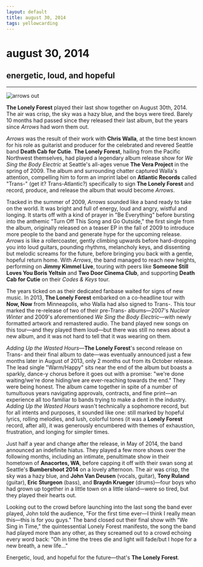```yaml
---
layout: default
title: august 30, 2014
tags: yellowcarding
---
```


# august 30, 2014

## energetic, loud, and hopeful

****

<img src="../assets/images/yc/august302014/bumbershoot.jpg" alt="arrows out" class="yc-img">

**The Lonely Forest** played their last show together on August 30th, 2014. The air was crisp, the sky was a hazy blue, and the boys were tired. Barely 10 months had passed since they released their last album, but the years since _Arrows_ had worn them out.

_Arrows_ was the result of their work with **Chris Walla**, at the time best known for his role as guitarist and producer for the celebrated and revered Seattle band **Death Cab for Cutie**. **The Lonely Forest**, hailing from the Pacific Northwest themselves, had played a legendary album release show for _We Sing the Body Electric_ at Seattle's all-ages venue **The Vera Project** in the spring of 2009. The album and surrounding chatter captured Walla's attention, compelling him to form an imprint label on **Atlantic Records** called "Trans-" (get it? Trans-Atlantic?) specifically to sign **The Lonely Forest** and record, produce, and release the album that would become _Arrows_.

Tracked in the summer of 2009, _Arrows_ sounded like a band ready to take on the world. It was bright and full of energy, loud and angry, wistful and longing. It starts off with a kind of prayer in "Be Everything" before bursting into the anthemic "Turn Off This Song and Go Outside," the first single from the album, originally released on a teaser EP in the fall of 2009 to introduce more people to the band and generate hype for the upcoming release. _Arrows_ is like a rollercoaster, gently climbing upwards before hard-dropping you into loud guitars, pounding rhythms, melancholy keys, and dissenting but melodic screams for the future, before bringing you back with a gentle, hopeful return home. With _Arrows_, the band managed to reach new heights, performing on **Jimmy Kimmel Live**, touring with peers like **Someone Still Loves You Boris Yeltsin** and **Two Door Cinema Club**, and supporting **Death Cab for Cutie** on their _Codes & Keys_ tour.

The years ticked on as their dedicated fanbase waited for signs of new music. In 2013, **The Lonely Forest** embarked on a co-headline tour with **Now, Now** from Minneapolis, who Walla had also signed to Trans-. This tour marked the re-release of two of their pre-Trans- albums—2007's _Nuclear Winter_ and 2009's aforementioned _We Sing the Body Electric_—with newly formatted artwork and remastered audio. The band played new songs on this tour—and they played them loud—but there was still no news about a new album, and it was not hard to tell that it was wearing on them.

_Adding Up the Wasted Hours_—**The Lonely Forest**'s second release on Trans- and their final album to date—was eventually announced just a few months later in August of 2013, only 2 months out from its October release. The lead single "Warm/Happy" sits near the end of the album but boasts a sparkly, dance-y chorus before it goes out with a promise: "we're done waiting/we're done hiding/we are ever-reaching towards the end." They were being honest. The album came together in spite of a number of tumultuous years navigating approvals, contracts, and fine print—an experience all too familiar to bands trying to make a dent in the industry. _Adding Up the Wasted Hours_ wasn't technically a sophomore record, but for all intents and purposes, it sounded like one: still marked by hopeful lyrics, rolling melodies, and lush, colorful tones (it was a **Lonely Forest** record, after all), it was generously encumbered with themes of exhaustion, frustration, and longing for simpler times.

Just half a year and change after the release, in May of 2014, the band announced an indefinite hiatus. They played a few more shows over the following months, including an intimate, penultimate show in their hometown of **Anacortes, WA**, before capping it off with their swan song at Seattle's **Bumbershoot 2014** on a lovely afternoon. The air was crisp, the sky was a hazy blue, and **John Van Deusen** (vocals, guitar), **Tony Ruland** (guitar), **Eric Sturgeon** (bass), and **Braydn Krueger** (drums)—four boys who had grown up together in a little town on a little island—were so tired, but they played their hearts out.

Looking out to the crowd before launching into the last song the band ever played, John told the audience, "For the first time ever—I think I really mean this—this is for you guys." The band closed out their final show with "We Sing in Time," the quintessential Lonely Forest manifesto, the song the band had played more than any other, as they screamed out to a crowd echoing every word back: "Oh in time the trees die and light will fade/but I hope for a new breath, a new life..." 

Energetic, loud, and hopeful for the future—that's **The Lonely Forest**.